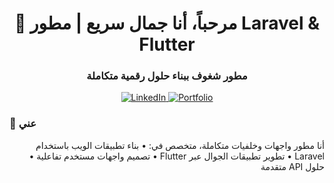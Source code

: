 <h1 align="center">🚀 مرحباً، أنا جمال سريع | مطور Laravel & Flutter</h1>
<h3 align="center">مطور شغوف ببناء حلول رقمية متكاملة</h3>

<p align="center">
  <a href="https://www.linkedin.com/in/jamal-saree" target="_blank">
    <img src="https://img.shields.io/badge/LinkedIn-0077B5?style=for-the-badge&logo=linkedin&logoColor=white" alt="LinkedIn">
  </a>
  <a href="https://solo.to/jamalsareea" target="_blank">
    <img src="https://img.shields.io/badge/Portfolio-FF5722?style=for-the-badge&logo=about.me&logoColor=white" alt="Portfolio">
  </a>
</p>



### 📌 عني

<div dir="rtl">
أنا مطور واجهات وخلفيات متكاملة، متخصص في:
• بناء تطبيقات الويب باستخدام Laravel
• تطوير تطبيقات الجوال عبر Flutter
• تصميم واجهات مستخدم تفاعلية
• حلول API متقدمة
</div>
